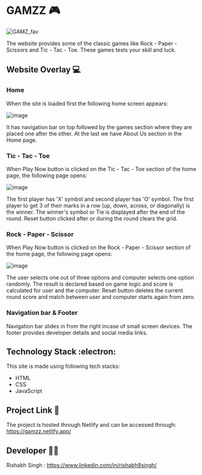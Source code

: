 # GAMZZ :video_game:

![GAMZ_fav](https://user-images.githubusercontent.com/86565216/134817103-5452a4db-2487-4317-950d-22f3371840ac.png)


The website provides some of the classic games like Rock - Paper - Scissors and Tic - Tac - Toe. These games tests your skill and luck.

## Website Overlay 	:computer:
### Home
When the site is loaded first the following home screen appears:

![image](https://user-images.githubusercontent.com/86565216/134817138-0f1918fc-a48c-4873-be4e-f689042ede71.png)


It has navigation bar on top followed by the games section where they are placed one after the other. At the last we have About Us section in the Home page.

### Tic - Tac - Toe
When Play Now button is clicked on the Tic - Tac - Toe section of the home page, the following page opens:

![image](https://user-images.githubusercontent.com/86565216/134817282-858bab96-f85e-44ea-85e0-8147a6f2c54f.png)


The first player has 'X' symbol and second player has 'O' symbol. The first player to get 3 of their marks in a row (up, down, across, or diagonally) is the winner. The winner's symbol or Tie is displayed after the end of the round. Reset button clicked after or during the round clears the grid.


### Rock - Paper - Scissor
When Play Now button is clicked on the Rock - Paper - Scissor section of the home page, the following page opens:

![image](https://user-images.githubusercontent.com/86565216/134817397-d061ea15-e440-4d99-a0ee-cbb7bb662f31.png)


The user selects one out of three options and computer selects one option randomly. The result is declared based on game logic and score is calculated for user and the computer. Reset button deletes the current round score and match between user and computer starts again from zero.

### Navigation bar & Footer
Navigation bar slides in from the right incase of small screen devices. The footer provides developer details and social media links.

## Technology Stack :electron:
This site is made using following tech stacks:
* HTML
* CSS
* JavaScript

## Project Link :link:
The project is hosted through Netlify and can be accessed through:
https://gamzz.netlify.app/

## Developer 	:man_technologist:
Rishabh Singh : 
https://www.linkedin.com/in/rishabh8singh/

